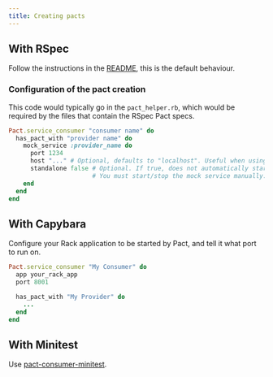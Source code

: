```yaml
---
title: Creating pacts
---
```


## With RSpec

Follow the instructions in the [README](README.md), this is the default behaviour.

### Configuration of the pact creation

This code would typically go in the `pact_helper.rb`, which would be required by the files that contain the RSpec Pact specs.

```ruby
Pact.service_consumer "consumer name" do
  has_pact_with "provider name" do
    mock_service :provider_name do
      port 1234
      host "..." # Optional, defaults to "localhost". Useful when using a standalone mock service.
      standalone false # Optional. If true, does not automatically start a mock service
                       # You must start/stop the mock service manually.
    end
  end
end
```

## With Capybara

Configure your Rack application to be started by Pact, and tell it what port to run on.

```ruby
Pact.service_consumer "My Consumer" do
  app your_rack_app
  port 8001

  has_pact_with "My Provider" do
    ...
  end
end

```

## With Minitest

Use [pact-consumer-minitest](https://github.com/bethesque/pact-consumer-minitest).


